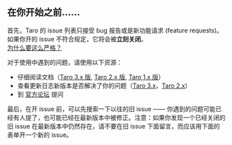 
## 在你开始之前……

首先，Taro 的 issue 列表只接受 bug 报告或是新功能请求 (feature requests)。如果你开的 issue 不符合规定，它将会被**立刻关闭**。<br>[为什么要这么严格？](#why-strict)

对于使用中遇到的问题，请使用以下资源：

- 仔细阅读文档（[Taro 3.x 版](https://taro-docs.jd.com/taro/docs/README), [Taro 2.x 版](https://taro-docs.jd.com/taro/docs/2.x/README), [Taro 1.x 版](https://taro-docs.jd.com/taro/docs/1.x/README)）
- 查看更新日志新版本是否解决了你的问题（[Taro 3.x](https://github.com/NervJS/taro/releases)，[Taro 2.x](https://github.com/NervJS/taro/blob/2.x/CHANGELOG.md)）
- 到 [官方论坛](https://taro-club.jd.com/) 提问

最后，在开 issue 前，可以先搜索一下以往的旧 issue —— 你遇到的问题可能已经有人提了，也可能已经在最新版本中被修正。注意：如果你发现一个已经关闭的旧 issue 在最新版本中仍然存在，请不要在旧 issue 下面留言，而应该用下面的表单开一个新的 issue。
